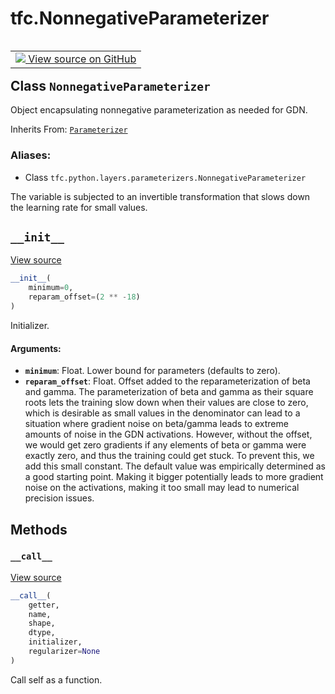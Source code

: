<div itemscope itemtype="http://developers.google.com/ReferenceObject">
<meta itemprop="name" content="tfc.NonnegativeParameterizer" />
<meta itemprop="path" content="Stable" />
<meta itemprop="property" content="__call__"/>
<meta itemprop="property" content="__init__"/>
</div>

# tfc.NonnegativeParameterizer


<table class="tfo-notebook-buttons tfo-api" align="left">

<td>
  <a target="_blank" href="https://github.com/tensorflow/compression/tree/master/tensorflow_compression/python/layers/parameterizers.py">
    <img src="https://www.tensorflow.org/images/GitHub-Mark-32px.png" />
    View source on GitHub
  </a>
</td></table>



## Class `NonnegativeParameterizer`

Object encapsulating nonnegative parameterization as needed for GDN.

Inherits From: [`Parameterizer`](../tfc/Parameterizer.md)

### Aliases:

* Class `tfc.python.layers.parameterizers.NonnegativeParameterizer`


<!-- Placeholder for "Used in" -->

The variable is subjected to an invertible transformation that slows down the
learning rate for small values.

<h2 id="__init__"><code>__init__</code></h2>

<a target="_blank" href="https://github.com/tensorflow/compression/tree/master/tensorflow_compression/python/layers/parameterizers.py">View source</a>

``` python
__init__(
    minimum=0,
    reparam_offset=(2 ** -18)
)
```

Initializer.


#### Arguments:


* <b>`minimum`</b>: Float. Lower bound for parameters (defaults to zero).
* <b>`reparam_offset`</b>: Float. Offset added to the reparameterization of beta and
  gamma. The parameterization of beta and gamma as their square roots lets
  the training slow down when their values are close to zero, which is
  desirable as small values in the denominator can lead to a situation
  where gradient noise on beta/gamma leads to extreme amounts of noise in
  the GDN activations. However, without the offset, we would get zero
  gradients if any elements of beta or gamma were exactly zero, and thus
  the training could get stuck. To prevent this, we add this small
  constant. The default value was empirically determined as a good
  starting point. Making it bigger potentially leads to more gradient
  noise on the activations, making it too small may lead to numerical
  precision issues.



## Methods

<h3 id="__call__"><code>__call__</code></h3>

<a target="_blank" href="https://github.com/tensorflow/compression/tree/master/tensorflow_compression/python/layers/parameterizers.py">View source</a>

``` python
__call__(
    getter,
    name,
    shape,
    dtype,
    initializer,
    regularizer=None
)
```

Call self as a function.




